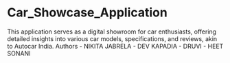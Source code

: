 # Car_Showcase_Application
This application serves as a digital showroom for car enthusiasts, offering detailed insights into various car models, specifications, and reviews, akin to Autocar India.
Authors - NIKITA JABRELA
        - DEV KAPADIA 
        - DRUVI
        - HEET SONANI
